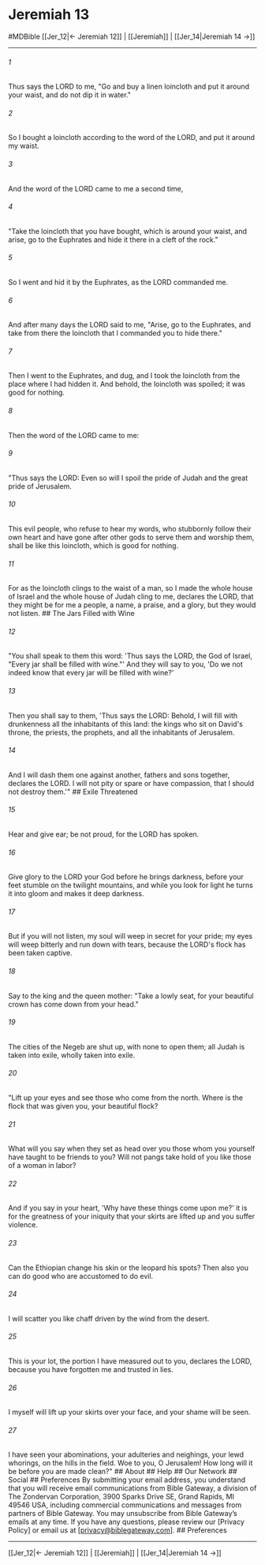 # Jeremiah 13
#MDBible
[[Jer_12|← Jeremiah 12]] | [[Jeremiah]] | [[Jer_14|Jeremiah 14 →]]

***


###### 1 
Thus says the LORD to me, "Go and buy a linen loincloth and put it around your waist, and do not dip it in water." 

###### 2 
So I bought a loincloth according to the word of the LORD, and put it around my waist. 

###### 3 
And the word of the LORD came to me a second time, 

###### 4 
"Take the loincloth that you have bought, which is around your waist, and arise, go to the Euphrates and hide it there in a cleft of the rock." 

###### 5 
So I went and hid it by the Euphrates, as the LORD commanded me. 

###### 6 
And after many days the LORD said to me, "Arise, go to the Euphrates, and take from there the loincloth that I commanded you to hide there." 

###### 7 
Then I went to the Euphrates, and dug, and I took the loincloth from the place where I had hidden it. And behold, the loincloth was spoiled; it was good for nothing. 

###### 8 
Then the word of the LORD came to me: 

###### 9 
"Thus says the LORD: Even so will I spoil the pride of Judah and the great pride of Jerusalem. 

###### 10 
This evil people, who refuse to hear my words, who stubbornly follow their own heart and have gone after other gods to serve them and worship them, shall be like this loincloth, which is good for nothing. 

###### 11 
For as the loincloth clings to the waist of a man, so I made the whole house of Israel and the whole house of Judah cling to me, declares the LORD, that they might be for me a people, a name, a praise, and a glory, but they would not listen. ## The Jars Filled with Wine 

###### 12 
"You shall speak to them this word: 'Thus says the LORD, the God of Israel, "Every jar shall be filled with wine."' And they will say to you, 'Do we not indeed know that every jar will be filled with wine?' 

###### 13 
Then you shall say to them, 'Thus says the LORD: Behold, I will fill with drunkenness all the inhabitants of this land: the kings who sit on David's throne, the priests, the prophets, and all the inhabitants of Jerusalem. 

###### 14 
And I will dash them one against another, fathers and sons together, declares the LORD. I will not pity or spare or have compassion, that I should not destroy them.'" ## Exile Threatened 

###### 15 
Hear and give ear; be not proud, for the LORD has spoken. 

###### 16 
Give glory to the LORD your God before he brings darkness, before your feet stumble on the twilight mountains, and while you look for light he turns it into gloom and makes it deep darkness. 

###### 17 
But if you will not listen, my soul will weep in secret for your pride; my eyes will weep bitterly and run down with tears, because the LORD's flock has been taken captive. 

###### 18 
Say to the king and the queen mother: "Take a lowly seat, for your beautiful crown has come down from your head." 

###### 19 
The cities of the Negeb are shut up, with none to open them; all Judah is taken into exile, wholly taken into exile. 

###### 20 
"Lift up your eyes and see those who come from the north. Where is the flock that was given you, your beautiful flock? 

###### 21 
What will you say when they set as head over you those whom you yourself have taught to be friends to you? Will not pangs take hold of you like those of a woman in labor? 

###### 22 
And if you say in your heart, 'Why have these things come upon me?' it is for the greatness of your iniquity that your skirts are lifted up and you suffer violence. 

###### 23 
Can the Ethiopian change his skin or the leopard his spots? Then also you can do good who are accustomed to do evil. 

###### 24 
I will scatter you like chaff driven by the wind from the desert. 

###### 25 
This is your lot, the portion I have measured out to you, declares the LORD, because you have forgotten me and trusted in lies. 

###### 26 
I myself will lift up your skirts over your face, and your shame will be seen. 

###### 27 
I have seen your abominations, your adulteries and neighings, your lewd whorings, on the hills in the field. Woe to you, O Jerusalem! How long will it be before you are made clean?" ## About ## Help ## Our Network ## Social ## Preferences By submitting your email address, you understand that you will receive email communications from Bible Gateway, a division of The Zondervan Corporation, 3900 Sparks Drive SE, Grand Rapids, MI 49546 USA, including commercial communications and messages from partners of Bible Gateway. You may unsubscribe from Bible Gateway&rsquo;s emails at any time. If you have any questions, please review our [Privacy Policy] or email us at [privacy@biblegateway.com]. ## Preferences

***

[[Jer_12|← Jeremiah 12]] | [[Jeremiah]] | [[Jer_14|Jeremiah 14 →]]
